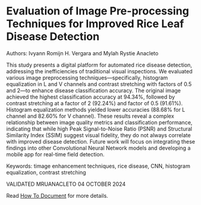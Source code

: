 # Evaluation of Image Pre-processing Techniques for Improved Rice Leaf Disease Detection
Authors: Ivyann Romijn H. Vergara and Mylah Rystie Anacleto

This study presents a digital platform for automated rice disease detection, addressing the inefficiencies of traditional visual inspections. We evaluated various image preprocessing techniques—specifically, histogram equalization in L and V channels and contrast stretching with factors of 0.5 and 2—to enhance disease classification accuracy. The original image achieved the highest classification accuracy at 94.34%, followed by contrast stretching at a factor of 2 (92.24%) and factor of 0.5 (91.61%). Histogram equalization methods yielded lower accuracies (88.68% for L channel and 82.60% for V channel). These results reveal a complex relationship between image quality metrics and classification performance, indicating that while high Peak Signal-to-Noise Ratio (PSNR) and Structural Similarity Index (SSIM) suggest visual fidelity, they do not always correlate with improved disease detection. Future work will focus on integrating these findings into other Convolutional Neural Network models and developing a mobile app for real-time field detection.

Keywords: timage enhancement techniques, rice disease, CNN, histogram equalization, contrast stretching

VALIDATED MRUANACLETO 04 OCTOBER 2024


Read [How To Document](HOWTO.md) for more details.
